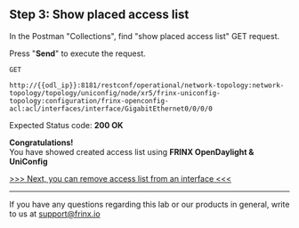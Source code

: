 ## Step 3: Show placed access list

In the Postman "Collections", find "show placed access list" GET request.


Press "**Send**" to execute the request.

```
GET

http://{{odl_ip}}:8181/restconf/operational/network-topology:network-topology/topology/uniconfig/node/xr5/frinx-uniconfig-topology:configuration/frinx-openconfig-acl:acl/interfaces/interface/GigabitEthernet0/0/0/0
```

Expected Status code: **200 OK**

**Congratulations!** <br>
You have showed created access list using **FRINX OpenDaylight & UniConfig**

[>>> Next, you can remove access list from an interface <<<](10.md)

---
If you have any questions regarding this lab or our products in general, write to us at [support@frinx.io](mailto:support@frinx.io)